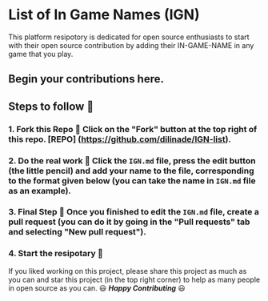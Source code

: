 
# List of In Game Names (IGN) 

This platform resipotory is dedicated for open source enthusiasts to start with their open source contribution by adding their IN-GAME-NAME in any game that you play. 

## Begin your contributions here. 

## Steps to follow :scroll: 

### 1. Fork this Repo :fork_and_knife: Click on the "Fork" button at the top right of this repo. [REPO] (https://github.com/dilinade/IGN-list). 

### 2. Do the real work :muscle: Click the `IGN.md` file, press the edit button (the little pencil) and add your name to the file, corresponding to the format given below (you can take the name in `IGN.md` file as an example). 

### 3. Final Step :checkered_flag: Once you finished to edit the `IGN.md` file, create a pull request (you can do it by going in the "Pull requests" tab and selecting "New pull request"). 

### 4. Start the resipotary :star2: 

If you liked working on this project, please share this project as much as you can and star this project (in the top right corner) to help as many people in open source as you can. :smiley: _**Happy Contributing**_ :smiley:

